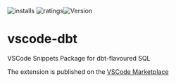 ![installs](https://vsmarketplacebadge.apphb.com/installs/bastienboutonnet.vscode-dbt.svg) ![ratings](https://vsmarketplacebadge.apphb.com/rating-short/bastienboutonnet.vscode-dbt.svg)![Version](https://img.shields.io/visual-studio-marketplace/v/bastienboutonnet.vscode-dbt)
# vscode-dbt
VSCode Snippets Package for dbt-flavoured SQL

The extension is published on the [VSCode Marketplace](https://marketplace.visualstudio.com/items?itemName=bastienboutonnet.vscode-dbt)
